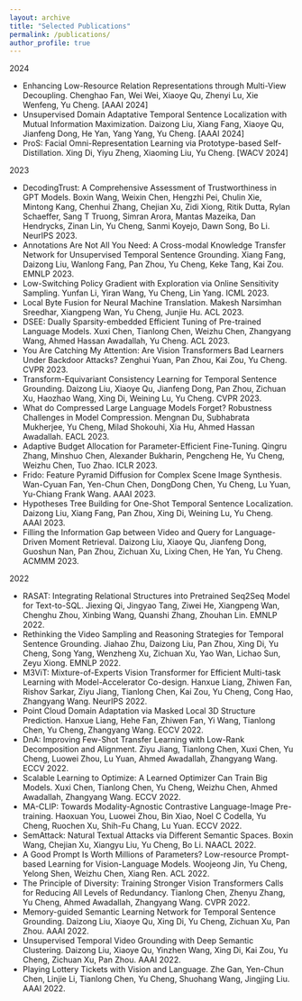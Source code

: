 ```yaml
---
layout: archive
title: "Selected Publications"
permalink: /publications/
author_profile: true
---
```


2024
* Enhancing Low-Resource Relation Representations through Multi-View Decoupling. Chenghao Fan, Wei Wei, Xiaoye Qu, Zhenyi Lu, Xie Wenfeng, Yu Cheng. [AAAI 2024]
* Unsupervised Domain Adaptative Temporal Sentence Localization with Mutual Information Maximization. Daizong Liu, Xiang Fang, Xiaoye Qu, Jianfeng Dong, He Yan, Yang Yang, Yu Cheng. [AAAI 2024]
* ProS: Facial Omni-Representation Learning via Prototype-based Self-Distillation. Xing Di, Yiyu Zheng, Xiaoming Liu, Yu Cheng. [WACV 2024]

2023
* DecodingTrust: A Comprehensive Assessment of Trustworthiness in GPT Models. Boxin Wang, Weixin Chen, Hengzhi Pei, Chulin Xie, Mintong Kang, Chenhui Zhang, Chejian Xu, Zidi Xiong, Ritik Dutta, Rylan Schaeffer, Sang T Truong, Simran Arora, Mantas Mazeika, Dan Hendrycks, Zinan Lin, Yu Cheng, Sanmi Koyejo, Dawn Song, Bo Li. NeurIPS 2023.
* Annotations Are Not All You Need: A Cross-modal Knowledge Transfer Network for Unsupervised Temporal Sentence Grounding. Xiang Fang, Daizong Liu, Wanlong Fang, Pan Zhou, Yu Cheng, Keke Tang, Kai Zou. EMNLP 2023.
* Low-Switching Policy Gradient with Exploration via Online Sensitivity Sampling. Yunfan Li, Yiran Wang, Yu Cheng, Lin Yang. ICML 2023.
* Local Byte Fusion for Neural Machine Translation. Makesh Narsimhan Sreedhar, Xiangpeng Wan, Yu Cheng, Junjie Hu. ACL 2023.
* DSEE: Dually Sparsity-embedded Efficient Tuning of Pre-trained Language Models. Xuxi Chen, Tianlong Chen, Weizhu Chen, Zhangyang Wang, Ahmed Hassan Awadallah, Yu Cheng. ACL 2023.
* You Are Catching My Attention: Are Vision Transformers Bad Learners Under Backdoor Attacks? Zenghui Yuan, Pan Zhou, Kai Zou, Yu Cheng. CVPR 2023.
* Transform-Equivariant Consistency Learning for Temporal Sentence Grounding. Daizong Liu, Xiaoye Qu, Jianfeng Dong, Pan Zhou, Zichuan Xu, Haozhao Wang, Xing Di, Weining Lu, Yu Cheng. CVPR 2023.
* What do Compressed Large Language Models Forget? Robustness Challenges in Model Compression. Mengnan Du, Subhabrata Mukherjee, Yu Cheng, Milad Shokouhi, Xia Hu, Ahmed Hassan Awadallah. EACL 2023.
* Adaptive Budget Allocation for Parameter-Efficient Fine-Tuning. Qingru Zhang, Minshuo Chen, Alexander Bukharin, Pengcheng He, Yu Cheng, Weizhu Chen, Tuo Zhao. ICLR 2023.
* Frido: Feature Pyramid Diffusion for Complex Scene Image Synthesis. Wan-Cyuan Fan, Yen-Chun Chen, DongDong Chen, Yu Cheng, Lu Yuan, Yu-Chiang Frank Wang. AAAI 2023.
* Hypotheses Tree Building for One-Shot Temporal Sentence Localization. Daizong Liu, Xiang Fang, Pan Zhou, Xing Di, Weining Lu, Yu Cheng. AAAI 2023.
* Filling the Information Gap between Video and Query for Language-Driven Moment Retrieval. Daizong Liu, Xiaoye Qu, Jianfeng Dong, Guoshun Nan, Pan Zhou, Zichuan Xu, Lixing Chen, He Yan, Yu Cheng. ACMMM 2023.

2022
* RASAT: Integrating Relational Structures into Pretrained Seq2Seq Model for Text-to-SQL. Jiexing Qi, Jingyao Tang, Ziwei He, Xiangpeng Wan, Chenghu Zhou, Xinbing Wang, Quanshi Zhang, Zhouhan Lin. EMNLP 2022.
* Rethinking the Video Sampling and Reasoning Strategies for Temporal Sentence Grounding. Jiahao Zhu, Daizong Liu, Pan Zhou, Xing Di, Yu Cheng, Song Yang, Wenzheng Xu, Zichuan Xu, Yao Wan, Lichao Sun, Zeyu Xiong. EMNLP 2022.
* M3ViT: Mixture-of-Experts Vision Transformer for Efficient Multi-task Learning with Model-Accelerator Co-design. Hanxue Liang, Zhiwen Fan, Rishov Sarkar, Ziyu Jiang, Tianlong Chen, Kai Zou, Yu Cheng, Cong Hao, Zhangyang Wang. NeurIPS 2022.
* Point Cloud Domain Adaptation via Masked Local 3D Structure Prediction. Hanxue Liang, Hehe Fan, Zhiwen Fan, Yi Wang, Tianlong Chen, Yu Cheng, Zhangyang Wang. ECCV 2022.
* DnA: Improving Few-Shot Transfer Learning with Low-Rank Decomposition and Alignment. Ziyu Jiang, Tianlong Chen, Xuxi Chen, Yu Cheng, Luowei Zhou, Lu Yuan, Ahmed Awadallah, Zhangyang Wang. ECCV 2022.
* Scalable Learning to Optimize: A Learned Optimizer Can Train Big Models. Xuxi Chen, Tianlong Chen, Yu Cheng, Weizhu Chen, Ahmed Awadallah, Zhangyang Wang. ECCV 2022.
* MA-CLIP: Towards Modality-Agnostic Contrastive Language-Image Pre-training. Haoxuan You, Luowei Zhou, Bin Xiao, Noel C Codella, Yu Cheng, Ruochen Xu, Shih-Fu Chang, Lu Yuan. ECCV 2022.
* SemAttack: Natural Textual Attacks via Different Semantic Spaces. Boxin Wang, Chejian Xu, Xiangyu Liu, Yu Cheng, Bo Li. NAACL 2022.
* A Good Prompt Is Worth Millions of Parameters? Low-resource Prompt-based Learning for Vision-Language Models. Woojeong Jin, Yu Cheng, Yelong Shen, Weizhu Chen, Xiang Ren. ACL 2022.
* The Principle of Diversity: Training Stronger Vision Transformers Calls for Reducing All Levels of Redundancy. Tianlong Chen, Zhenyu Zhang, Yu Cheng, Ahmed Awadallah, Zhangyang Wang. CVPR 2022.
* Memory-guided Semantic Learning Network for Temporal Sentence Grounding. Daizong Liu, Xiaoye Qu, Xing Di, Yu Cheng, Zichuan Xu, Pan Zhou. AAAI 2022.
* Unsupervised Temporal Video Grounding with Deep Semantic Clustering. Daizong Liu, Xiaoye Qu, Yinzhen Wang, Xing Di, Kai Zou, Yu Cheng, Zichuan Xu, Pan Zhou. AAAI 2022.
* Playing Lottery Tickets with Vision and Language. Zhe Gan, Yen-Chun Chen, Linjie Li, Tianlong Chen, Yu Cheng, Shuohang Wang, Jingjing Liu. AAAI 2022.
